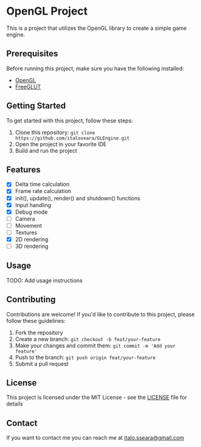 # OpenGL Project

This is a project that utilizes the OpenGL library to create a simple game engine.

## Prerequisites

Before running this project, make sure you have the following installed:

- [OpenGL](https://www.opengl.org/)
- [FreeGLUT](http://freeglut.sourceforge.net/)

## Getting Started

To get started with this project, follow these steps:

1. Clone this repository: `git clone https://github.com/italoseara/GLEngine.git`
2. Open the project in your favorite IDE
3. Build and run the project

## Features

- [x] Delta time calculation
- [x] Frame rate calculation
- [x] init(), update(), render() and shutdown() functions
- [x] Input handling
- [x] Debug mode
- [ ] Camera
- [ ] Movement
- [ ] Textures
- [x] 2D rendering
- [ ] 3D rendering

## Usage

TODO: Add usage instructions

## Contributing

Contributions are welcome! If you'd like to contribute to this project, please follow these guidelines:

1. Fork the repository
2. Create a new branch: `git checkout -b feat/your-feature`
3. Make your changes and commit them: `git commit -m 'Add your feature'`
4. Push to the branch: `git push origin feat/your-feature`
5. Submit a pull request

## License

This project is licensed under the MIT License - see the [LICENSE](LICENSE) file for details

## Contact

If you want to contact me you can reach me at [italo.sseara@gmail.com](mailto:italo.sseara@gmail.com)

